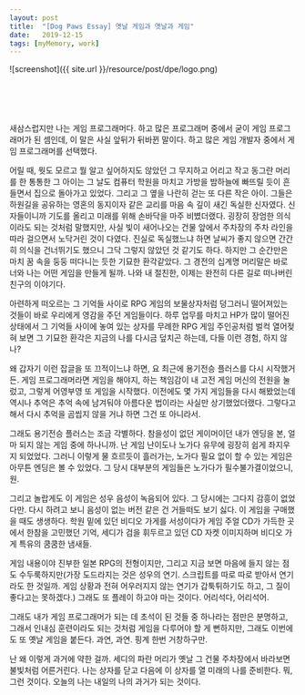 ```yaml
---
layout: post
title:  "[Dog Paws Essay] 옛날 게임과 옛날과 게임"
date:   2019-12-15
tags: [myMemory, work]
---
```


![screenshot]({{ site.url }}/resource/post/dpe/logo.png)
<br><br><br><br><br><br>
  새삼스럽지만 나는 게임 프로그래머다. 하고 많은 프로그래머 중에서 굳이 게임 프로그래머가 된 셈인데, 이 말은 사실 앞뒤가 뒤바뀐 말이다. 하고 많은 게임 개발자 중에서 게임 프로그래머를 선택했다.

  어릴 때, 뭣도 모르고 뭘 알고 싶어하지도 않았던 그 무지하고 어리고 작고 동그란 머리를 한 통통한 그 아이는 그 날도 컴퓨터 학원을 마치고 가방을 밤하늘에 빠뜨릴 듯이 흔들면서 집으로 돌아가고 있었다. 그리고 그 옆을 나란히 걷는 또 다른 작은 아이. 그들은 하원길을 공유하는 영혼의 동지이자 같은 교리를 마음 속 깊이 새긴 독실한 신자였다. 신자들이니까 기도를 올리고 미래를 위해 손바닥을 마주 비볐더랬다. 굉장히 장엄한 의식이라도 되는 것처럼 말했지만, 사실 빛이 새어나오는 건물 앞에서 주차장의 주차 라인을 따라 걸으면서 노닥거린 것이 다였다. 진실로 독실했느냐 하면 날씨가 좋지 않으면 간간히 의식을 건너뛰기도 했으니 그닥 그렇지 않았던 것 같기도 하다. 하지만 그 순간만은 마치 꿈 속을 둥둥 떠다니는 듯한 기묘한 환각같았다. 그 경전의 십계명 머리말은 바로 너와 나는 어떤 게임을 만들게 될까. 나와 내 절친한, 이제는 완전히 다른 길로 떠나버린 친구의 이야기다.

  아련하게 떠오르는 그 기억들 사이로 RPG 게임의 보물상자처럼 덩그러니 떨어져있는 것들이 바로 우리에게 영감을 주던 게임들이다. 하루 업무를 마치고 HP가 많이 떨어진 상태에서 그 기억들 사이에 놓여 있는 상자를 무례한 RPG 게임 주인공처럼 벌컥 열어젖혀 보면 그 기묘한 환각은 지금의 나를 다시금 덮치곤 하는데, 다들 이런 경험, 하지 않나?

  왜 갑자기 이런 잡글을 또 끄적이느냐 하면, 요 최근에 용기전승 플러스를 다시 시작했거든. 게임 프로그래머라면 게임을 해야지, 하는 책임감이 내 고전 게임 머신의 전원을 눌렀고, 그렇게 어영부영 또 게임을 시작했다. 이전에도 몇 가지 게임들을 다시 해봤었는데 역시나 추억은 추억 속에 남겨둬야 아름다운 법이라는 사실만 상기했었더랬다. 그렇다고 해서 다시 추억을 곰씹지 않을 거냐 하면 그건 또 아니라서.

  그래도 용기전승 플러스는 조금 각별하다. 참을성이 없던 게이머이던 내가 엔딩을 본, 얼마 되지 않는 게임 중에 하나니까. 난 게임 난이도나 노가다 유무에 굉장히 쉽게 좌지우지 되었었다. 그러니 이렇게 물 흐르듯이 흘러가는, 노가다 필요 없이 할 수 있는 게임은 아무튼 엔딩은 볼 수 있었다. 그 당시 대부분의 게임들은 노가다가 필수불가결이었으니, 원.

  그리고 놀랍게도 이 게임은 성우 음성이 녹음되어 있다. 그 당시에는 그다지 감흥이 없었다만. 다시 하려고 보니 음성이 없는 버전 같은 건 거들떠도 보기 싫다. 이 게임을 구매했을 때도 생생하다. 학원 밑에 있던 비디오 가게를 서성이다가 게임 주얼 CD가 가득한 곳에서 한참을 고민했던 기억, 세디가 검을 휘두르고 있던 CD 자켓 이미지하며 비디오 가게 특유의 쿰쿰한 냄새들.

  게임 내용이야 진부한 일본 RPG의 전형이지만, 그리고 지금 보면 마음에 들지 않는 점도 수두룩하지만(가장 도드라지는 것은 성우의 연기. 스크립트를 따로 따로 받아서 연기라도 한 것일까. 게임 상황과 전혀 어우러지지 않는 연기가 갑툭튀하기도 하고, 그 질이 좋다고는 못하겠다.) 그래도 또 플레이 하고야 마는 것이다. 어리석다, 어리석어.

  그래도 내가 게임 프로그래머가 되는 데 초석이 된 것들 중 하나라는 점만은 분명하고, 그래서 인내심 훈련이라도 되는 것처럼 게임을 다루어야 할 게 뻔하지만, 그래도 이번에도 또 옛날 게임을 붙든다. 과연, 과연. 핑계 한번 거창하구만.

  난 왜 이렇게 과거에 약한 걸까. 세디의 파란 머리가 옛날 그 건물 주차장에서 바라보면 불빛처럼 어른거린다. 나는 상자를 닫고 다음에 이 상자를 열 미래의 나를 준비한다. 뭐, 그런 것이다. 오늘의 나는 내일의 나의 과거가 되는 것이다.